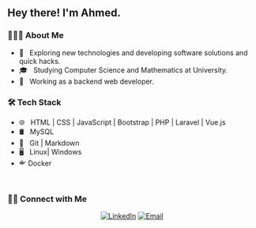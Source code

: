 <h2> Hey there! I'm Ahmed.</h2>

<h3> 👨🏻‍💻 About Me </h3>

- 🤔 &nbsp; Exploring new technologies and developing software solutions and quick hacks.
- 🎓 &nbsp; Studying Computer Science and Mathematics at University.
- 💼 &nbsp; Working as a backend web developer.


<h3>🛠 Tech Stack</h3>

- 🌐 &nbsp; HTML | CSS | JavaScript | Bootstrap | PHP | Laravel | Vue.js
- 🛢 &nbsp; MySQL 
- 🔧 &nbsp; Git | Markdown 
- 🖥 &nbsp; Linux| Windows 
- <svg xmlns="http://www.w3.org/2000/svg" xmlns:xlink="http://www.w3.org/1999/xlink" aria-hidden="true" focusable="false" width="1em" height="1em" style="-ms-transform: rotate(360deg); -webkit-transform: rotate(360deg); transform: rotate(360deg);" preserveAspectRatio="xMidYMid meet" viewBox="0 0 24 24"><path fill="#626262" fill-rule="evenodd" d="M6.942 14.9c.056 0 .11.01.158.03a.179.179 0 1 0 .246.24a.438.438 0 1 1-.404-.27zm0 1.185a.749.749 0 1 1 .002-1.497a.749.749 0 0 1-.002 1.497zm13.444-4.901c-2.124 5.628-6.92 8.135-12.576 8.135c-2.672 0-4.803-.92-6.167-2.452l.01-.006c.393.02.745.026 1.101.026c.327 0 .646-.003.941-.02l.084-.006s.091-.006.046-.007a8.545 8.545 0 0 0 1.877-.306c.099-.028.195-.058.286-.09a.197.197 0 0 0-.128-.371c-.69.239-1.6.37-2.715.395a21.668 21.668 0 0 1-1.86-.045a6.3 6.3 0 0 1-.386-.58l-.187-.34C.15 14.411-.096 13.12.034 11.716h16.363c1.344 0 2.656-.502 3.28-1.055c-1.117-.908-1.006-3.064-.295-3.886c.618.496 1.613 1.54 1.442 2.871c.777-.39 2.127-.583 3.176.022c-.659 1.286-2.107 1.67-3.614 1.516zm-18.13.135h2.212V9.106H2.255v2.213zm2.552 0h2.213V9.106H4.808v2.213zm0-2.553h2.213V6.553H4.808v2.213zm2.553 2.553h2.213V9.106H7.361v2.213zm0-2.553h2.213V6.553H7.361v2.213zm2.553 2.553h2.213V9.106H9.914v2.213zm0-2.553h2.213V6.553H9.914v2.213zm0-2.553h2.213V4H9.914v2.213zm2.553 5.106h2.213V9.106h-2.213v2.213z"/></svg> Docker
<br/>
<h3> 🤝🏻 Connect with Me </h3>

<p align="center">
<a href="https://www.linkedin.com/in/ahmed-mohamed-72827019a/"><img alt="LinkedIn" src="https://img.shields.io/badge/LinkedIn-Ahmed%20Mohamed-blue?style=flat-square&logo=linkedin"></a>
<a href="mailto:ahmedmohamed.developer1997@gmail.com"><img alt="Email" src="https://img.shields.io/badge/Email-ahmedmohamed.developer1997@gmail.com-blue?style=flat-square&logo=gmail"></a>
</p>
